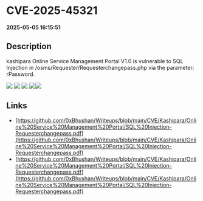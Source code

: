 # CVE-2025-45321

**2025-05-05 16:15:51**

## Description
kashipara Online Service Management Portal V1.0 is vulnerable to SQL Injection in /osms/Requester/Requesterchangepass.php via the parameter: rPassword.

![](https://img.shields.io/static/v1?label=Exploit&message=Yes&color=red)
![](https://img.shields.io/static/v1?label=Score&message=8.8&color=red)
![](https://img.shields.io/static/v1?label=Severity&message=HIGH&color=red)
![](https://img.shields.io/static/v1?label=CWE&message=SQL&color=green)![](https://img.shields.io/static/v1?label=CWE&message=SQL&color=green)

## Links
- [https://github.com/0xBhushan/Writeups/blob/main/CVE/Kashipara/Online%20Service%20Management%20Portal/SQL%20Injection-Requesterchangepass.pdf](https://github.com/0xBhushan/Writeups/blob/main/CVE/Kashipara/Online%20Service%20Management%20Portal/SQL%20Injection-Requesterchangepass.pdf)
- [https://github.com/0xBhushan/Writeups/blob/main/CVE/Kashipara/Online%20Service%20Management%20Portal/SQL%20Injection-Requesterchangepass.pdf](https://github.com/0xBhushan/Writeups/blob/main/CVE/Kashipara/Online%20Service%20Management%20Portal/SQL%20Injection-Requesterchangepass.pdf)
